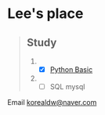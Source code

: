 # Lee's place
> ## Study
> 1. - [x] [Python Basic](https://github.com/Alpha-Bat/01-python-basic)
> 1. - [ ] SQL mysql

Email korealdw@naver.com
